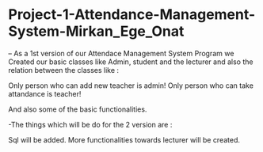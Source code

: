# Project-1-Attendance-Management-System-Mirkan_Ege_Onat

– As a 1st version of our Attendace Management System Program we Created our basic classes like Admin, student and the lecturer and also the relation between the classes like : 

  Only person who can add new teacher is admin!
  Only person who can take attandance is teacher!
  
  And also some of the basic functionalities.
  
 -The things which will be do for the 2 version are :
   
   Sql will be added.
   More functionalities towards lecturer will be created.
     

